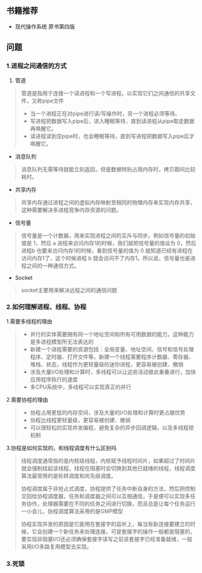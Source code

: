 ## 书籍推荐
- 现代操作系统 原书第四版

## 问题
### 1.进程之间通信的方式
1. 管道

> 管道是指用于连接一个读进程和一个写进程，以实现它们之间通信的共享文件，又称pipe文件
>
> - 当一个进程正在对pipe进行读/写操作时，另一个进程必须等待。
> - 写进程把数据写入pipe后，进入睡眠等待，直到读进程从pipe取走数据再唤醒它。
> - 读进程读到空pipe时，也会睡眠等待，直到写进程把数据写入pipe后才唤醒它。

- 消息队列
> 消息队列无需等待就能立刻返回，但是数据特别占用内存时，拷贝期间比较耗时。

- 共享内存
> 共享内存通过进程之间的虚拟内存映射至相同的物理内存来实现内存共享，这种需要解决多进程竞争内存资源的问题。

- 信号量
> 信号量是一个计数器，用来实现进程之间的互斥与同步。例如信号量的初始值是 1，然后 a 进程来访问内存1的时候，我们就把信号量的值设为 0，然后进程b 也要来访问内存1的时候，看到信号量的值为 0 就知道已经有进程在访问内存1了，这个时候进程 b 就会访问不了内存1。所以说，信号量也是进程之间的⼀种通信⽅式。

- Socket
> socket主要用来解决远程之间的通信问题

### 2.如何理解进程、线程、协程

1.需要多线程的理由

> - 并行的实体需要拥有同一个地址空间和所有可用数据的能力，这种能力是多进程模型所无法表达的
> - 新建一个进程需要的资源包括：全局变量、地址空间、信号和信号处理程序、定时器、打开文件等，新建一个线程需要程序计数器、寄存器、堆栈、状态，线程作为更轻量级的迷你进程，更容易被创建、撤销
> - 涉及大量I/O处理和计算时，多线程可以让这些活动彼此重叠进行，加快应用程序执行的速度
> - 多CPU系统中，多线程可以实现真正的并行
> 

2.需要协程的理由

>- 协程占用更低的内存空间，涉及大量的I/O处理和计算时更占据优势
>- 协程比线程更轻量级，更容易被创建、撤销
>- 可以很轻松的实现并发编程，避免复杂的异步回调逻辑，以及多线程锁机制

3.协程是如何实现的，和线程调度有什么区别吗

> 线程调度通常指的是内核级线程，内核赋予线程时间片，如果超过了时间片就会强制挂起该线程，线程在阻塞时会切换到其他已就绪的线程，线程调度算法最常用的是轮转调度和优先级调度。
>
> 协程调度属于非抢占式调度，协程提供了任务中断自身的方法，然后把控制交回给协程调度器，任务和调度器之间可以互相通信，于是便可以实现多任务协作，处理器需要在不同的任务之间进行切换，而且总是让每个任务运行一小会儿，协程调度算法采用的是GMP模型
>
> 协程实现并发的原因是它能用在套接字的监听上，每当有新连接要建立的时候，它会创建一个新任务来处理连接，可是套接字的操作一般都是阻塞的，要实现非阻塞I/O还必须确保套接字读写之前该套接字已经准备就绪，一般采用I/O多路复用模型去实现。

### 3.死锁